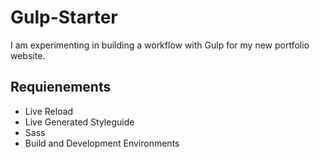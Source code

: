 # Gulp-Starter

I am experimenting in building a workflow with Gulp for my new portfolio website.

## Requienements

- Live Reload
- Live Generated Styleguide
- Sass
- Build and Development Environments
